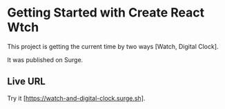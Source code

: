 # Getting Started with Create React Wtch

This project is getting the current time by two ways [Watch, Digital Clock].

It was published on Surge.

## Live URL
Try it [https://watch-and-digital-clock.surge.sh].